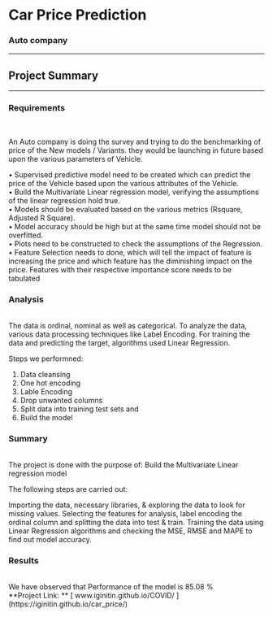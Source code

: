 # Car Price Prediction
<h3>Auto company</h3> <hr>
<h2>Project Summary</h2>
<hr>
<h3>Requirements</h3><br>

An Auto company is doing the survey and trying to do the benchmarking of price of the New models / Variants. they would be launching in future based upon the various parameters of Vehicle.<br>

•   Supervised predictive model need to be created which can predict the price of the Vehicle based upon the various attributes of the Vehicle.<br>
•	Build the Multivariate Linear regression model, verifying the assumptions of the linear regression hold true.<br>
•	Models should be evaluated based on the various metrics (Rsquare, Adjusted R Square).<br>
•	Model accuracy should be high but at the same time model should not be overfitted.<br>
•	Plots need to be constructed to check the assumptions of the Regression.<br>
•	Feature Selection needs to done, which will tell the impact of feature is increasing the price and which feature has the diminishing impact on the price. Features with their respective importance score needs to be tabulated<br>


<h3>Analysis</h3><br>
The data is ordinal, nominal as well as categorical. To analyze the data, various data processing techniques like Label Encoding. For training the data and predicting the target, algorithms used Linear Regression.

Steps we performned:<br>
1) Data cleansing <br>
2) One hot encoding <br>
3) Lable Encoding <br>
3) Drop unwanted columns <br>
4) Split data into training test sets and <br>
5) Build the model <br>





<h3>Summary</h3><br>
The project is done with the purpose of:
Build the Multivariate Linear regression model

The following steps are carried out:

Importing the data, necessary libraries, & exploring the data to look for missing values.
Selecting the features for analysis, label encoding the ordinal column and splitting the data into test & train.
Training the data using Linear Regression algorithms and checking the MSE, RMSE and MAPE to find out model accuracy.



<h3>Results</h3><br>
We have observed that Performance of the model is 85.08 %

<br>
 **Project Link: **        [ www.iginitin.github.io/COVID/ ](https://iginitin.github.io/car_price/)

